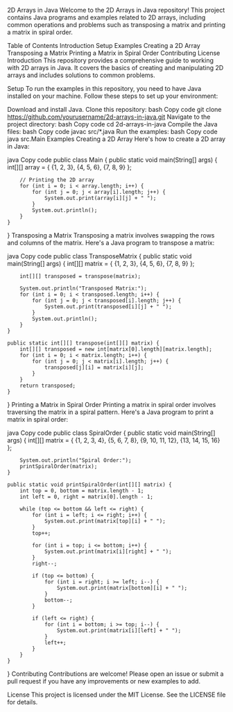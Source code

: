 2D Arrays in Java
Welcome to the 2D Arrays in Java repository! This project contains Java programs and examples related to 2D arrays, including common operations and problems such as transposing a matrix and printing a matrix in spiral order.

Table of Contents
Introduction
Setup
Examples
Creating a 2D Array
Transposing a Matrix
Printing a Matrix in Spiral Order
Contributing
License
Introduction
This repository provides a comprehensive guide to working with 2D arrays in Java. It covers the basics of creating and manipulating 2D arrays and includes solutions to common problems.

Setup
To run the examples in this repository, you need to have Java installed on your machine. Follow these steps to set up your environment:

Download and install Java.
Clone this repository:
bash
Copy code
git clone https://github.com/yourusername/2d-arrays-in-java.git
Navigate to the project directory:
bash
Copy code
cd 2d-arrays-in-java
Compile the Java files:
bash
Copy code
javac src/*.java
Run the examples:
bash
Copy code
java src.Main
Examples
Creating a 2D Array
Here's how to create a 2D array in Java:

java
Copy code
public class Main {
    public static void main(String[] args) {
        int[][] array = {
            {1, 2, 3},
            {4, 5, 6},
            {7, 8, 9}
        };

        // Printing the 2D array
        for (int i = 0; i < array.length; i++) {
            for (int j = 0; j < array[i].length; j++) {
                System.out.print(array[i][j] + " ");
            }
            System.out.println();
        }
    }
}
Transposing a Matrix
Transposing a matrix involves swapping the rows and columns of the matrix. Here's a Java program to transpose a matrix:

java
Copy code
public class TransposeMatrix {
    public static void main(String[] args) {
        int[][] matrix = {
            {1, 2, 3},
            {4, 5, 6},
            {7, 8, 9}
        };

        int[][] transposed = transpose(matrix);

        System.out.println("Transposed Matrix:");
        for (int i = 0; i < transposed.length; i++) {
            for (int j = 0; j < transposed[i].length; j++) {
                System.out.print(transposed[i][j] + " ");
            }
            System.out.println();
        }
    }

    public static int[][] transpose(int[][] matrix) {
        int[][] transposed = new int[matrix[0].length][matrix.length];
        for (int i = 0; i < matrix.length; i++) {
            for (int j = 0; j < matrix[i].length; j++) {
                transposed[j][i] = matrix[i][j];
            }
        }
        return transposed;
    }
}
Printing a Matrix in Spiral Order
Printing a matrix in spiral order involves traversing the matrix in a spiral pattern. Here's a Java program to print a matrix in spiral order:

java
Copy code
public class SpiralOrder {
    public static void main(String[] args) {
        int[][] matrix = {
            {1, 2, 3, 4},
            {5, 6, 7, 8},
            {9, 10, 11, 12},
            {13, 14, 15, 16}
        };

        System.out.println("Spiral Order:");
        printSpiralOrder(matrix);
    }

    public static void printSpiralOrder(int[][] matrix) {
        int top = 0, bottom = matrix.length - 1;
        int left = 0, right = matrix[0].length - 1;

        while (top <= bottom && left <= right) {
            for (int i = left; i <= right; i++) {
                System.out.print(matrix[top][i] + " ");
            }
            top++;

            for (int i = top; i <= bottom; i++) {
                System.out.print(matrix[i][right] + " ");
            }
            right--;

            if (top <= bottom) {
                for (int i = right; i >= left; i--) {
                    System.out.print(matrix[bottom][i] + " ");
                }
                bottom--;
            }

            if (left <= right) {
                for (int i = bottom; i >= top; i--) {
                    System.out.print(matrix[i][left] + " ");
                }
                left++;
            }
        }
    }
}
Contributing
Contributions are welcome! Please open an issue or submit a pull request if you have any improvements or new examples to add.

License
This project is licensed under the MIT License. See the LICENSE file for details.

